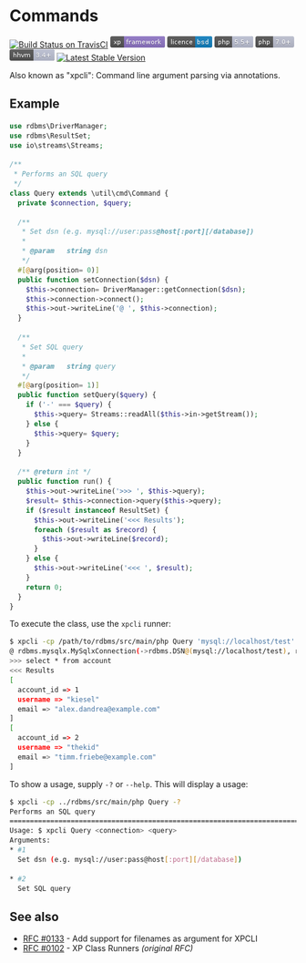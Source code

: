 Commands
========

[![Build Status on TravisCI](https://secure.travis-ci.org/xp-framework/command.svg)](http://travis-ci.org/xp-framework/command)
[![XP Framework Module](https://raw.githubusercontent.com/xp-framework/web/master/static/xp-framework-badge.png)](https://github.com/xp-framework/core)
[![BSD Licence](https://raw.githubusercontent.com/xp-framework/web/master/static/licence-bsd.png)](https://github.com/xp-framework/core/blob/master/LICENCE.md)
[![Required PHP 5.5+](https://raw.githubusercontent.com/xp-framework/web/master/static/php-5_5plus.png)](http://php.net/)
[![Supports PHP 7.0+](https://raw.githubusercontent.com/xp-framework/web/master/static/php-7_0plus.png)](http://php.net/)
[![Supports HHVM 3.4+](https://raw.githubusercontent.com/xp-framework/web/master/static/hhvm-3_4plus.png)](http://hhvm.com/)
[![Latest Stable Version](https://poser.pugx.org/xp-framework/command/version.png)](https://packagist.org/packages/xp-framework/command)

Also known as "xpcli": Command line argument parsing via annotations.

Example
-------

```php
use rdbms\DriverManager;
use rdbms\ResultSet;
use io\streams\Streams;

/**
 * Performs an SQL query
 */
class Query extends \util\cmd\Command {
  private $connection, $query;

  /**
   * Set dsn (e.g. mysql://user:pass@host[:port][/database])
   *
   * @param   string dsn
   */
  #[@arg(position= 0)]
  public function setConnection($dsn) {
    $this->connection= DriverManager::getConnection($dsn);
    $this->connection->connect();
    $this->out->writeLine('@ ', $this->connection);
  }

  /**
   * Set SQL query
   *
   * @param   string query
   */
  #[@arg(position= 1)]
  public function setQuery($query) {
    if ('-' === $query) {
      $this->query= Streams::readAll($this->in->getStream());
    } else {
      $this->query= $query;
    }
  }

  /** @return int */
  public function run() {
    $this->out->writeLine('>>> ', $this->query);
    $result= $this->connection->query($this->query);
    if ($result instanceof ResultSet) {
      $this->out->writeLine('<<< Results');
      foreach ($result as $record) {
        $this->out->writeLine($record);
      }
    } else {
      $this->out->writeLine('<<< ', $result);
    }
    return 0;
  }
}
```

To execute the class, use the `xpcli` runner:

```sh
$ xpcli -cp /path/to/rdbms/src/main/php Query 'mysql://localhost/test' 'select * from account'
@ rdbms.mysqlx.MySqlxConnection(->rdbms.DSN@(mysql://localhost/test), rdbms.mysqlx.MySqlxProtocol(resource(type= stream, id= 66), P@0))
>>> select * from account
<<< Results
[
  account_id => 1
  username => "kiesel"
  email => "alex.dandrea@example.com"
]
[
  account_id => 2
  username => "thekid"
  email => "timm.friebe@example.com"
]
```

To show a usage, supply `-?` or `--help`. This will display a usage:

```sh
$ xpcli -cp ../rdbms/src/main/php Query -?
Performs an SQL query
========================================================================
Usage: $ xpcli Query <connection> <query>
Arguments:
* #1
  Set dsn (e.g. mysql://user:pass@host[:port][/database])

* #2
  Set SQL query
```

See also
--------

* [RFC #0133](https://github.com/xp-framework/rfc/issues/133) - Add support for filenames as argument for XPCLI
* [RFC #0102](https://github.com/xp-framework/rfc/issues/102) - XP Class Runners *(original RFC)*